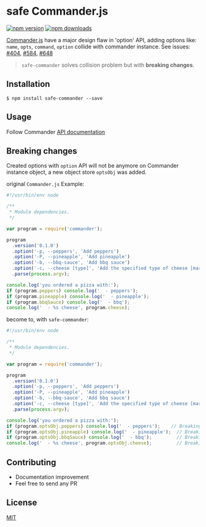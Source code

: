 # safe Commander.js

[![npm version](https://badge.fury.io/js/safe-commander.svg)](https://badge.fury.io/js/npmclean)
[![npm downloads](https://img.shields.io/npm/dm/safe-commander.svg?style=flat-square)](https://www.npmjs.com/package/safe-commander)

  [Commander.js](https://github.com/tj/commander.js/) have a major design flaw in 'option' API, adding options like: `name`, `opts`, `command`, `option` collide with commander instance. See issues: [#404](https://github.com/tj/commander.js/issues/404), [#584](https://github.com/tj/commander.js/issues/584), [#648](https://github.com/tj/commander.js/issues/648)

> `safe-commander` solves collision problem but with **breaking changes**.


## Installation
    $ npm install safe-commander --save

## Usage
Follow Commander [API documentation](http://tj.github.com/commander.js/)

## Breaking changes
Created options with `option` API will not be anymore on Commander instance object, a new object store `optsObj` was added.

original `Commander.js` Example:
```js
#!/usr/bin/env node

/**
 * Module dependencies.
 */

var program = require('commander');

program
  .version('0.1.0')
  .option('-p, --peppers', 'Add peppers')
  .option('-P, --pineapple', 'Add pineapple')
  .option('-b, --bbq-sauce', 'Add bbq sauce')
  .option('-c, --cheese [type]', 'Add the specified type of cheese [marble]', 'marble')
  .parse(process.argv);

console.log('you ordered a pizza with:');
if (program.peppers) console.log('  - peppers');
if (program.pineapple) console.log('  - pineapple');
if (program.bbqSauce) console.log('  - bbq');
console.log('  - %s cheese', program.cheese);
```

become to, with `safe-commander`:
```js
#!/usr/bin/env node

/**
 * Module dependencies.
 */

var program = require('commander');

program
  .version('0.1.0')
  .option('-p, --peppers', 'Add peppers')
  .option('-P, --pineapple', 'Add pineapple')
  .option('-b, --bbq-sauce', 'Add bbq sauce')
  .option('-c, --cheese [type]', 'Add the specified type of cheese [marble]', 'marble')
  .parse(process.argv);

console.log('you ordered a pizza with:');
if (program.optsObj.peppers) console.log('  - peppers');    // Breaking change!
if (program.optsObj.pineapple) console.log('  - pineapple');  // Breaking change!
if (program.optsObj.bbqSauce) console.log('  - bbq');         // Breaking change!
console.log('  - %s cheese', program.optsObj.cheese);         // Breaking change!
```

## Contributing

* Documentation improvement
* Feel free to send any PR

## License

[MIT][mit-license]

[mit-license]:./LICENSE
